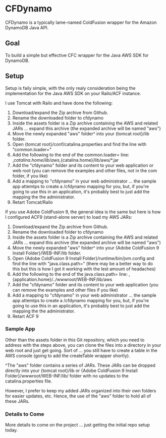 # CFDynamo #

CFDynamo is a typically lame-named ColdFusion wrapper for the Amazon DynamoDB Java API.

## Goal ##
To build a simple but effective CFC wrapper for the Java AWS SDK for DynamoDB.

## Setup ##
Setup is faily simple, with the only realy consideration being the implementation for the Java AWS SDK on your Railo/ACF instance. 

I use Tomcat with Railo and have done the following: 

1. Download/expand the Zip archive from Github.
2. Rename the downloaded folder to cfdynamo
3. Inside the assets folder is a Zip archive containing the AWS and related JARs ... expand this archive (the expanded archive will be named "aws")
4. Move the newly expanded "aws" folder^ into your {tomcat root}/lib folder.
5. Open {tomcat root}/conf/catalina.properties and find the line with "common.loader="
6. Add the following to the end of the common.loader= line: ,${catalina.home}/lib/aws,${catalina.home}/lib/aws/*.jar
7. Add the "cfdynamo" folder and its content to your web application or web root (you can remove the examples and other files, not in the com folder, if you like)
8. Add a mapping to "cfdynamo" in your web administrator ... the sample app attemtps to create a /cfdynamo mapping for you, but, if you're going to use this in an application, it's probably best to just add the mapping the the administrator.
9. Retart Tomcat/Railo  

If you use Adobe ColdFusion 9, the general idea is the same but here is how I configured ACF9 (stand-alone server) to load my AWS JARs: 

1. Download/expand the Zip archive from Github.
2. Rename the downloaded folder to cfdynamo
3. Inside the assets folder is a Zip archive containing the AWS and related JARs ... expand this archive (the expanded archive will be named "aws")
4. Move the newly expanded "aws" folder^ into your {Adobe ColdFusion 9 Install Folder}/WEB-INF/lib folder.
5. Open {Adobe ColdFusion 9 Install Folder}/runtime/bin/jvm.config and find the line with "java.class.path=" (there may be a better way to do this but this is how I got it working with the lest amount of headaches)
6. Add the following to the end of the java.class.path= line: ,{application.home}/../wwwroot/WEB-INF/lib/aws
7. Add the "cfdynamo" folder and its content to your web application (you can remove the examples and other files if you like)
8. Add a mapping to "cfdynamo" in your web administrator ... the sample app attemtps to create a /cfdynamo mapping for you, but, if you're going to use this in an application, it's probably best to just add the mapping the the administrator.
9. Retart ACF 9

### Sample App ###
Other than the assets folder in this Git repository, which you need to address with the steps above, you can clone the files into a directory in your web root and just get going. Sort of ... you still have to create a table in the AWS console (going to add the createTable wrapper shortly).

^The "aws" folder contains a series of JARs. These JARs can be dropped directly into your {tomcat root}/lib or {Adobe ColdFusion 9 Install Folder}/wwwroot/WEB-INF/lib/ folder with no updates to the catalina.properties file. 

However, I prefer to keep my added JARs organized into their own folders for easier updates, etc. Hence, the use of the "aws" folder to hold all of these JARs.

### Details to Come ###
More details to come on the project ... just getting the initial repo setup today. 